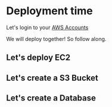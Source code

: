 # Deployment time
Let's login to your [AWS Accounts](https://signin.aws.amazon.com/signin)

We will deploy together! So follow along.

## Let's deploy EC2

## Let's create a S3 Bucket

## Let's create a Database